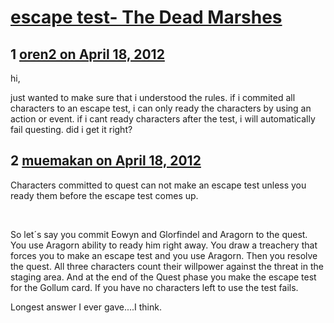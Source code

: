 # [escape test- The Dead Marshes](https://community.fantasyflightgames.com/topic/63272-escape-test-the-dead-marshes/)

## 1 [oren2 on April 18, 2012](https://community.fantasyflightgames.com/topic/63272-escape-test-the-dead-marshes/?do=findComment&comment=619100)

hi,

just wanted to make sure that i understood the rules.
if i commited all characters to an escape test, i can only ready the characters by using an action or event. if i cant ready characters after the test, i will automatically fail questing.
did i get it right?

## 2 [muemakan on April 18, 2012](https://community.fantasyflightgames.com/topic/63272-escape-test-the-dead-marshes/?do=findComment&comment=619108)

Characters committed to quest can not make an escape test unless you ready them before the escape test comes up.

 

So let´s say you commit Eowyn and Glorfindel and Aragorn to the quest. You use Aragorn ability to ready him right away. You draw a treachery that forces you to make an escape test and you use Aragorn. Then you resolve the quest. All three characters count their willpower against the threat in the staging area. And at the end of the Quest phase you make the escape test for the Gollum card. If you have no characters left to use the test fails.

Longest answer I ever gave....I think.

